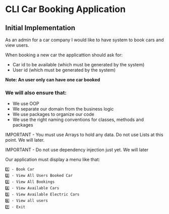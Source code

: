 # CLI Car Booking Application

## Initial Implementation

As an admin for a car company I would like to have system to book cars and view users.

When booking a new car the applicattion should ask for:
* Car id to be available (which must be generated by the system)
* User id (which must be generated by the system)

**Note: An user only can have one car booked**

### We will also ensure that:
* We use OOP
* We separate our domain from the business logic
* We use packages to organize our code
* We use the right naming conventions for classes, methods and packages

IMPORTANT - You must use Arrays to hold any data. Do not use Lists at this point. We will later.

IMPORTANT - Do not use dependency injection just yet. We will later

Our application must display a menu like that:

```
1️⃣ - Book Car
2️⃣ - View All Users Booked Car
3️⃣ - View All Bookings
4️⃣ - View Available Cars
5️⃣ - View Available Electric Cars
6️⃣ - View all users
7️⃣ - Exit
```
